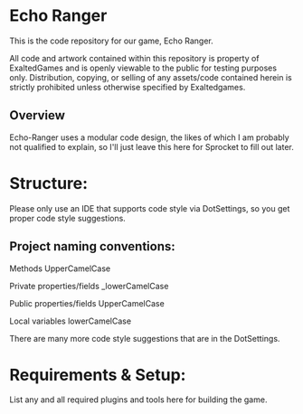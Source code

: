 Echo Ranger
======

This is the code repository for our game, Echo Ranger.

All code and artwork contained within this repository is property of ExaltedGames and is openly viewable to the public
for testing purposes only.
Distribution, copying, or selling of any assets/code contained herein is strictly prohibited unless otherwise specified
by Exaltedgames.

Overview
--------
Echo-Ranger uses a modular code design, the likes of which I am probably not qualified to explain, so I'll just leave
this here for Sprocket to fill out later.

# Structure:

Please only use an IDE that supports code style via DotSettings, so you get proper code style suggestions.

## Project naming conventions:

Methods UpperCamelCase

Private properties/fields _lowerCamelCase

Public properties/fields UpperCamelCase

Local variables lowerCamelCase

There are many more code style suggestions that are in the DotSettings.

# Requirements & Setup:

List any and all required plugins and tools here for building the game.
